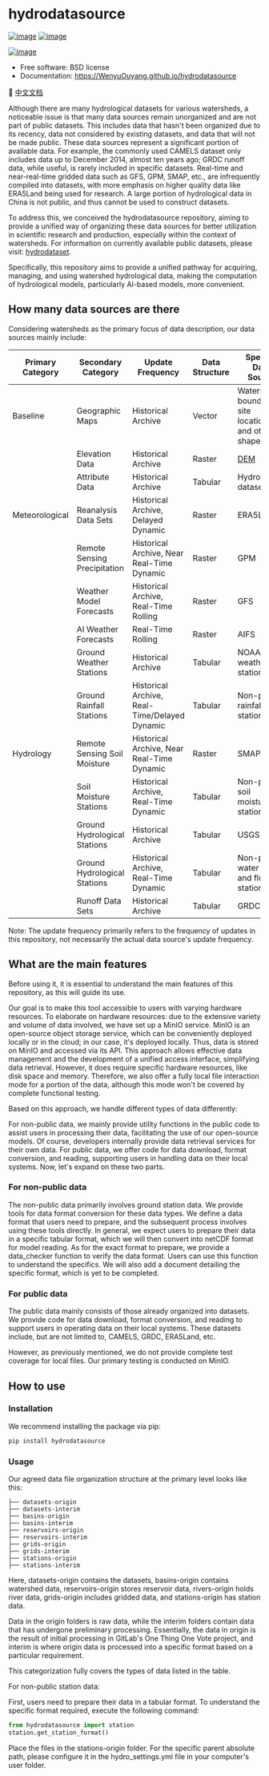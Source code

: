 <!--
 * @Author: Wenyu Ouyang
 * @Date: 2023-10-24 21:30:40
 * @LastEditTime: 2024-05-20 20:35:58
 * @LastEditors: Wenyu Ouyang
 * @Description: Readme for hydrodatasource
 * @FilePath: \hydrodatasource\README.md
 * Copyright (c) 2023-2024 Wenyu Ouyang. All rights reserved.
-->
# hydrodatasource


[![image](https://img.shields.io/pypi/v/hydrodatasource.svg)](https://pypi.python.org/pypi/hydrodatasource)
[![image](https://img.shields.io/conda/vn/conda-forge/hydrodatasource.svg)](https://anaconda.org/conda-forge/hydrodatasource)

[![image](https://pyup.io/repos/github/iHeadWater/hydrodatasource/shield.svg)](https://pyup.io/repos/github/iHeadWater/hydrodatasource)

-   Free software: BSD license
-   Documentation: https://WenyuOuyang.github.io/hydrodatasource

📜 [中文文档](README.zh.md)


Although there are many hydrological datasets for various watersheds, a noticeable issue is that many data sources remain unorganized and are not part of public datasets. This includes data that hasn't been organized due to its recency, data not considered by existing datasets, and data that will not be made public. These data sources represent a significant portion of available data. For example, the commonly used CAMELS dataset only includes data up to December 2014, almost ten years ago; GRDC runoff data, while useful, is rarely included in specific datasets. Real-time and near-real-time gridded data such as GFS, GPM, SMAP, etc., are infrequently compiled into datasets, with more emphasis on higher quality data like ERA5Land being used for research. A large portion of hydrological data in China is not public, and thus cannot be used to construct datasets.

To address this, we conceived the hydrodatasource repository, aiming to provide a unified way of organizing these data sources for better utilization in scientific research and production, especially within the context of watersheds. For information on currently available public datasets, please visit: [hydrodataset](https://github.com/OuyangWenyu/hydrodataset).

Specifically, this repository aims to provide a unified pathway for acquiring, managing, and using watershed hydrological data, making the computation of hydrological models, particularly AI-based models, more convenient.

## How many data sources are there

Considering watersheds as the primary focus of data description, our data sources mainly include:

| **Primary Category** | **Secondary Category** | **Update Frequency** | **Data Structure** | **Specific Data Source** |
| --- | --- | --- | --- | --- |
| Baseline | Geographic Maps | Historical Archive | Vector | Watershed boundaries, site locations, and other shapefiles |
|  | Elevation Data | Historical Archive | Raster | [DEM](https://github.com/DahnJ/Awesome-DEM) |
|  | Attribute Data | Historical Archive | Tabular | HydroATLAS dataset |
| Meteorological | Reanalysis Data Sets | Historical Archive, Delayed Dynamic | Raster | ERA5Land |
|  | Remote Sensing Precipitation | Historical Archive, Near Real-Time Dynamic | Raster | GPM |
|  | Weather Model Forecasts | Historical Archive, Real-Time Rolling | Raster | GFS |
|  | AI Weather Forecasts | Real-Time Rolling | Raster | AIFS |
|  | Ground Weather Stations | Historical Archive | Tabular | NOAA weather stations |
|  | Ground Rainfall Stations | Historical Archive, Real-Time/Delayed Dynamic | Tabular | Non-public rainfall stations |
| Hydrology | Remote Sensing Soil Moisture | Historical Archive, Near Real-Time Dynamic | Raster | SMAP |
|  | Soil Moisture Stations | Historical Archive, Real-Time Dynamic | Tabular | Non-public soil moisture stations |
|  | Ground Hydrological Stations | Historical Archive | Tabular | USGS |
|  | Ground Hydrological Stations | Historical Archive, Real-Time Dynamic | Tabular | Non-public water level and flow stations |
|  | Runoff Data Sets | Historical Archive | Tabular | GRDC |

Note: The update frequency primarily refers to the frequency of updates in this repository, not necessarily the actual data source's update frequency.

## What are the main features

Before using it, it is essential to understand the main features of this repository, as this will guide its use.

Our goal is to make this tool accessible to users with varying hardware resources. To elaborate on hardware resources: due to the extensive variety and volume of data involved, we have set up a MinIO service. MinIO is an open-source object storage service, which can be conveniently deployed locally or in the cloud; in our case, it's deployed locally. Thus, data is stored on MinIO and accessed via its API. This approach allows effective data management and the development of a unified access interface, simplifying data retrieval. However, it does require specific hardware resources, like disk space and memory. Therefore, we also offer a fully local file interaction mode for a portion of the data, although this mode won't be covered by complete functional testing.

Based on this approach, we handle different types of data differently:

For non-public data, we mainly provide utility functions in the public code to assist users in processing their data, facilitating the use of our open-source models. Of course, developers internally provide data retrieval services for their own data.
For public data, we offer code for data download, format conversion, and reading, supporting users in handling data on their local systems.
Now, let's expand on these two parts.

### For non-public data

The non-public data primarily involves ground station data. We provide tools for data format conversion for these data types. We define a data format that users need to prepare, and the subsequent process involves using these tools directly. In general, we expect users to prepare their data in a specific tabular format, which we will then convert into netCDF format for model reading. As for the exact format to prepare, we provide a data_checker function to verify the data format. Users can use this function to understand the specifics. We will also add a document detailing the specific format, which is yet to be completed.

### For public data

The public data mainly consists of those already organized into datasets. We provide code for data download, format conversion, and reading to support users in operating data on their local systems. These datasets include, but are not limited to, CAMELS, GRDC, ERA5Land, etc.

However, as previously mentioned, we do not provide complete test coverage for local files. Our primary testing is conducted on MinIO.

## How to use

### Installation

We recommend installing the package via pip:

```bash
pip install hydrodatasource
```

### Usage

Our agreed data file organization structure at the primary level looks like this:

```dir
├── datasets-origin
├── datasets-interim
├── basins-origin
├── basins-interim
├── reservoirs-origin
├── reservoirs-interim
├── grids-origin
├── grids-interim
├── stations-origin
├── stations-interim
```

Here, datasets-origin contains the datasets, basins-origin contains watershed data, reservoirs-origin stores reservoir data, rivers-origin holds river data, grids-origin includes gridded data, and stations-origin has station data.

Data in the origin folders is raw data, while the interim folders contain data that has undergone preliminary processing. Essentially, the data in origin is the result of initial processing in GitLab's One Thing One Vote project, and interim is where origin data is processed into a specific format based on a particular requirement.

This categorization fully covers the types of data listed in the table.

For non-public station data:

First, users need to prepare their data in a tabular format. To understand the specific format required, execute the following command:

```python
from hydrodatasource import station
station.get_station_format()
```

Place the files in the stations-origin folder. For the specific parent absolute path, please configure it in the hydro_settings.yml file in your computer's user folder.